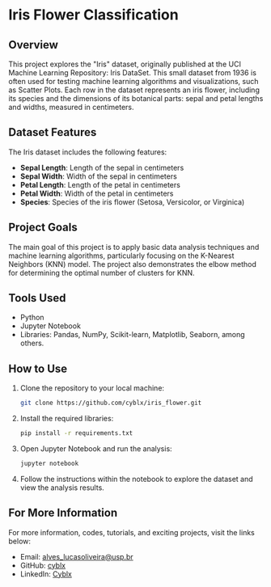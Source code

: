 # Iris Flower Classification

## Overview
This project explores the "Iris" dataset, originally published at the UCI Machine Learning Repository: Iris DataSet. This small dataset from 1936 is often used for testing machine learning algorithms and visualizations, such as Scatter Plots. Each row in the dataset represents an iris flower, including its species and the dimensions of its botanical parts: sepal and petal lengths and widths, measured in centimeters.

## Dataset Features
The Iris dataset includes the following features:
- **Sepal Length**: Length of the sepal in centimeters
- **Sepal Width**: Width of the sepal in centimeters
- **Petal Length**: Length of the petal in centimeters
- **Petal Width**: Width of the petal in centimeters
- **Species**: Species of the iris flower (Setosa, Versicolor, or Virginica)

## Project Goals
The main goal of this project is to apply basic data analysis techniques and machine learning algorithms, particularly focusing on the K-Nearest Neighbors (KNN) model. The project also demonstrates the elbow method for determining the optimal number of clusters for KNN.

## Tools Used
- Python
- Jupyter Notebook
- Libraries: Pandas, NumPy, Scikit-learn, Matplotlib, Seaborn, among others.

## How to Use

1. Clone the repository to your local machine:
   ```bash
   git clone https://github.com/cyblx/iris_flower.git
   ```

2. Install the required libraries:
   ```bash
   pip install -r requirements.txt
   ```

3. Open Jupyter Notebook and run the analysis:
   ```bash
   jupyter notebook
   ```

4. Follow the instructions within the notebook to explore the dataset and view the analysis results.

## For More Information
For more information, codes, tutorials, and exciting projects, visit the links below:

- Email: alves_lucasoliveira@usp.br
- GitHub: [cyblx](https://github.com/cyblx)
- LinkedIn: [Cyblx](https://www.linkedin.com/in/cyblx)
